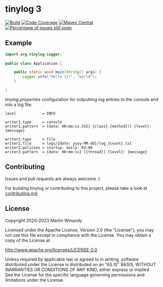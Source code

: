tinylog 3
=========
[![Build](https://github.com/tinylog-org/tinylog/actions/workflows/build.yaml/badge.svg?branch=v3.0&event=push)](https://github.com/tinylog-org/tinylog/actions/workflows/build.yaml)
[![Code Coverage](https://codecov.io/gh/tinylog-org/tinylog/branch/v3.0/graph/badge.svg)](https://codecov.io/gh/tinylog-org/tinylog/branch/v3.0)
[![Maven Central](https://maven-badges.herokuapp.com/maven-central/org.tinylog/tinylog-api/badge.svg)](https://search.maven.org/search?q=g:org.tinylog)
[![Percentage of issues still open](https://isitmaintained.com/badge/open/tinylog-org/tinylog.svg)](https://github.com/tinylog-org/tinylog/issues "Percentage of issues still open")

Example
-------

```java
import org.tinylog.Logger;
    
public class Application {

    public static void main(String[] args) {
        Logger.info("Hello {}!", "world");
    }

}
```

*tinylog.properties* configuration for outputting log entries to the console and into a log file:

```properties
level            = INFO

writer1.type     = console
writer1.pattern  = {date: HH:mm:ss.SSS} {class}.{method}() {level}: {message}

writer2.type     = file
writer2.file     = logs/{date: yyyy-MM-dd}/log_{count}.txt
writer2.policies = startup, daily: 03:00
writer2.pattern  = {date: HH:mm:ss} [{thread}] {level}: {message}
```

Contributing
------------

Issues and pull requests are always welcome :)

For building tinylog or contributing to this project, please take a look at [contributing.md](./contributing.md).

License
-------

Copyright 2020-2023 Martin Winandy

Licensed under the Apache License, Version 2.0 (the "License"); you may not use this file except in compliance with the License. You may obtain a copy of the License at

http://www.apache.org/licenses/LICENSE-2.0

Unless required by applicable law or agreed to in writing, software distributed under the License is distributed on an "AS IS" BASIS, WITHOUT WARRANTIES OR CONDITIONS OF ANY KIND, either express or implied. See the License for the specific language governing permissions and limitations under the License.
